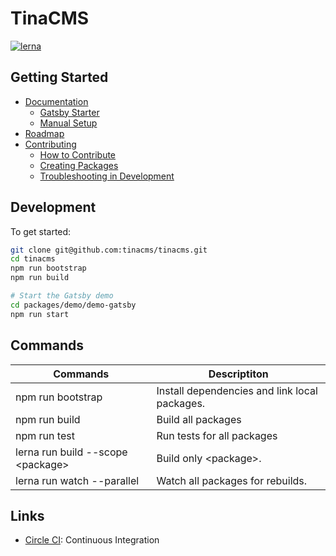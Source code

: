 # TinaCMS

[![lerna](https://img.shields.io/badge/maintained%20with-lerna-cc00ff.svg)](https://lerna.js.org/)

## Getting Started

- [Documentation](./docs/README.md)
  - [Gatsby Starter](./gatsby/starter-setup.md)
  - [Manual Setup](./gatsby/manual-setup.md)
- [Roadmap](./ROADMAP.md)
- [Contributing](./CONTRIBUTING.md)
  - [How to Contribute](./CONTRIBUTING.md#How-to-Contribute)
  - [Creating Packages](./CONTRIBUTING.md#Creating-Packages)
  - [Troubleshooting in Development](./CONTRIBUTING.md#Troubleshooting-in-Development)

## Development

To get started:

```bash
git clone git@github.com:tinacms/tinacms.git
cd tinacms
npm run bootstrap
npm run build

# Start the Gatsby demo
cd packages/demo/demo-gatsby
npm run start
```

## Commands

| Commands                           | Descriptiton                                  |
| ---------------------------------- | --------------------------------------------- |
| npm run bootstrap                  | Install dependencies and link local packages. |
| npm run build                      | Build all packages                            |
| npm run test                       | Run tests for all packages                    |
| lerna run build --scope \<package> | Build only \<package>.                        |
| lerna run watch --parallel         | Watch all packages for rebuilds.              |

## Links

- [Circle CI](https://circleci.com/gh/tinacms/tinacms): Continuous Integration
